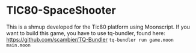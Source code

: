 # TIC80-SpaceShooter

This is a shmup developed for the Tic80 platform using Moonscript. 
If you want to build this game, you have to use tq-bundler, found here: https://github.com/scambier/TQ-Bundler
`tq-bundler run game.moon main.moon`
